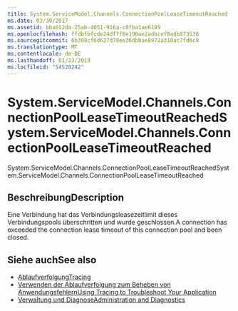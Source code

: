 ```yaml
---
title: System.ServiceModel.Channels.ConnectionPoolLeaseTimeoutReached
ms.date: 03/30/2017
ms.assetid: bba612da-25ab-4051-916a-c0fba1ae6189
ms.openlocfilehash: ffdbfbfcde24df7f8e190ae2adbcef8adb873538
ms.sourcegitcommit: 6b308cf6d627d78ee36dbbae8972a310ac7fd6c8
ms.translationtype: MT
ms.contentlocale: de-DE
ms.lasthandoff: 01/23/2019
ms.locfileid: "54520242"
---
```

# <a name="systemservicemodelchannelsconnectionpoolleasetimeoutreached"></a><span data-ttu-id="8d52a-102">System.ServiceModel.Channels.ConnectionPoolLeaseTimeoutReached</span><span class="sxs-lookup"><span data-stu-id="8d52a-102">System.ServiceModel.Channels.ConnectionPoolLeaseTimeoutReached</span></span>
<span data-ttu-id="8d52a-103">System.ServiceModel.Channels.ConnectionPoolLeaseTimeoutReached</span><span class="sxs-lookup"><span data-stu-id="8d52a-103">System.ServiceModel.Channels.ConnectionPoolLeaseTimeoutReached</span></span>  
  
## <a name="description"></a><span data-ttu-id="8d52a-104">Beschreibung</span><span class="sxs-lookup"><span data-stu-id="8d52a-104">Description</span></span>  
 <span data-ttu-id="8d52a-105">Eine Verbindung hat das Verbindungsleasezeitlimit dieses Verbindungspools überschritten und wurde geschlossen.</span><span class="sxs-lookup"><span data-stu-id="8d52a-105">A connection has exceeded the connection lease timeout of this connection pool and been closed.</span></span>  
  
## <a name="see-also"></a><span data-ttu-id="8d52a-106">Siehe auch</span><span class="sxs-lookup"><span data-stu-id="8d52a-106">See also</span></span>
- [<span data-ttu-id="8d52a-107">Ablaufverfolgung</span><span class="sxs-lookup"><span data-stu-id="8d52a-107">Tracing</span></span>](../../../../../docs/framework/wcf/diagnostics/tracing/index.md)
- [<span data-ttu-id="8d52a-108">Verwenden der Ablaufverfolgung zum Beheben von Anwendungsfehlern</span><span class="sxs-lookup"><span data-stu-id="8d52a-108">Using Tracing to Troubleshoot Your Application</span></span>](../../../../../docs/framework/wcf/diagnostics/tracing/using-tracing-to-troubleshoot-your-application.md)
- [<span data-ttu-id="8d52a-109">Verwaltung und Diagnose</span><span class="sxs-lookup"><span data-stu-id="8d52a-109">Administration and Diagnostics</span></span>](../../../../../docs/framework/wcf/diagnostics/index.md)
